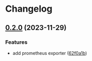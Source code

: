 # Changelog

## [0.2.0](https://github.com/yibuma/fastapi-prometheus-exporter/compare/v0.1.0...v0.2.0) (2023-11-29)


### Features

* add prometheus exporter ([62f0a1b](https://github.com/yibuma/fastapi-prometheus-exporter/commit/62f0a1bfe684cd053e4c5a12851c6702b4abc526))
